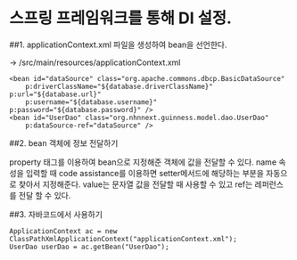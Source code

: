 # 스프링 프레임워크를 통해 DI 설정.

##1. applicationContext.xml 파일을 생성하여 bean을 선언한다.

-> /src/main/resources/applicationContext.xml
```
<bean id="dataSource" class="org.apache.commons.dbcp.BasicDataSource"
	p:driverClassName="${database.driverClassName}" p:url="${database.url}"
	p:username="${database.username}" p:password="${database.password}" />
<bean id="UserDao" class="org.nhnnext.guinness.model.dao.UserDao"
	p:dataSource-ref="dataSource" />
```

##2. bean 객체에 정보 전달하기

property 태그를 이용하여 bean으로 지정해준 객체에 값을 전달할 수 있다. name 속성을 입력할 때 code assistance를 이용하면 setter메서드에 해당하는 부분을 자동으로 찾아서 지정해준다. value는 문자열 값을 전달할 때 사용할 수 있고 ref는 레퍼런스를 전달 할 수 있다. 

##3. 자바코드에서 사용하기

```
ApplicationContext ac = new ClassPathXmlApplicationContext("applicationContext.xml");
UserDao userDao = ac.getBean("UserDao");
```